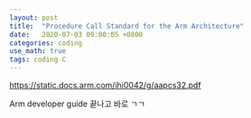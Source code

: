 ```yaml
---
layout: post
title:  "Procedure Call Standard for the Arm Architecture"
date:   2020-07-03 09:00:05 +0800
categories: coding
use_math: true
tags: coding C
---
```


<a href="https://static.docs.arm.com/ihi0042/g/aapcs32.pdf" target="_blank">https://static.docs.arm.com/ihi0042/g/aapcs32.pdf</a>

Arm developer guide 끝나고 바로 ㄱㄱ